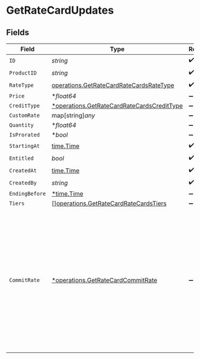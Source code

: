 # GetRateCardUpdates


## Fields

| Field                                                                                                                                                                                      | Type                                                                                                                                                                                       | Required                                                                                                                                                                                   | Description                                                                                                                                                                                |
| ------------------------------------------------------------------------------------------------------------------------------------------------------------------------------------------ | ------------------------------------------------------------------------------------------------------------------------------------------------------------------------------------------ | ------------------------------------------------------------------------------------------------------------------------------------------------------------------------------------------ | ------------------------------------------------------------------------------------------------------------------------------------------------------------------------------------------ |
| `ID`                                                                                                                                                                                       | *string*                                                                                                                                                                                   | :heavy_check_mark:                                                                                                                                                                         | N/A                                                                                                                                                                                        |
| `ProductID`                                                                                                                                                                                | *string*                                                                                                                                                                                   | :heavy_check_mark:                                                                                                                                                                         | N/A                                                                                                                                                                                        |
| `RateType`                                                                                                                                                                                 | [operations.GetRateCardRateCardsRateType](../../models/operations/getratecardratecardsratetype.md)                                                                                         | :heavy_check_mark:                                                                                                                                                                         | N/A                                                                                                                                                                                        |
| `Price`                                                                                                                                                                                    | **float64*                                                                                                                                                                                 | :heavy_minus_sign:                                                                                                                                                                         | N/A                                                                                                                                                                                        |
| `CreditType`                                                                                                                                                                               | [*operations.GetRateCardRateCardsCreditType](../../models/operations/getratecardratecardscredittype.md)                                                                                    | :heavy_minus_sign:                                                                                                                                                                         | N/A                                                                                                                                                                                        |
| `CustomRate`                                                                                                                                                                               | map[string]*any*                                                                                                                                                                           | :heavy_minus_sign:                                                                                                                                                                         | N/A                                                                                                                                                                                        |
| `Quantity`                                                                                                                                                                                 | **float64*                                                                                                                                                                                 | :heavy_minus_sign:                                                                                                                                                                         | N/A                                                                                                                                                                                        |
| `IsProrated`                                                                                                                                                                               | **bool*                                                                                                                                                                                    | :heavy_minus_sign:                                                                                                                                                                         | N/A                                                                                                                                                                                        |
| `StartingAt`                                                                                                                                                                               | [time.Time](https://pkg.go.dev/time#Time)                                                                                                                                                  | :heavy_check_mark:                                                                                                                                                                         | N/A                                                                                                                                                                                        |
| `Entitled`                                                                                                                                                                                 | *bool*                                                                                                                                                                                     | :heavy_check_mark:                                                                                                                                                                         | N/A                                                                                                                                                                                        |
| `CreatedAt`                                                                                                                                                                                | [time.Time](https://pkg.go.dev/time#Time)                                                                                                                                                  | :heavy_check_mark:                                                                                                                                                                         | N/A                                                                                                                                                                                        |
| `CreatedBy`                                                                                                                                                                                | *string*                                                                                                                                                                                   | :heavy_check_mark:                                                                                                                                                                         | N/A                                                                                                                                                                                        |
| `EndingBefore`                                                                                                                                                                             | [*time.Time](https://pkg.go.dev/time#Time)                                                                                                                                                 | :heavy_minus_sign:                                                                                                                                                                         | N/A                                                                                                                                                                                        |
| `Tiers`                                                                                                                                                                                    | [][operations.GetRateCardRateCardsTiers](../../models/operations/getratecardratecardstiers.md)                                                                                             | :heavy_minus_sign:                                                                                                                                                                         | N/A                                                                                                                                                                                        |
| `CommitRate`                                                                                                                                                                               | [*operations.GetRateCardCommitRate](../../models/operations/getratecardcommitrate.md)                                                                                                      | :heavy_minus_sign:                                                                                                                                                                         | The rate that will be used to rate a product when it is paid for by a commit. This feature requires opt-in before it can be used. Please contact Metronome support to enable this feature. |